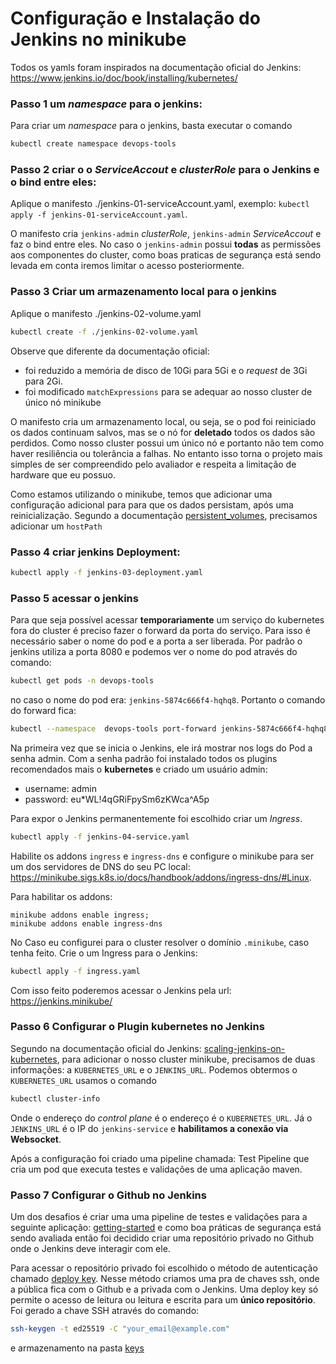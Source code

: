 # Configuração e Instalação do Jenkins no minikube 

Todos os yamls foram inspirados na documentação oficial do Jenkins: https://www.jenkins.io/doc/book/installing/kubernetes/


### Passo 1 um *namespace*  para o jenkins:

Para criar  um *namespace*  para o jenkins, basta executar o comando

```bash
kubectl create namespace devops-tools
```

### Passo 2 criar o o *ServiceAccout* e *clusterRole*  para o Jenkins e o bind entre eles:

Aplique o manifesto ./jenkins-01-serviceAccount.yaml, exemplo: `kubectl apply -f jenkins-01-serviceAccount.yaml`.

O manifesto cria `jenkins-admin` *clusterRole*, `jenkins-admin` *ServiceAccout* e faz o bind entre eles.
No caso o `jenkins-admin` possui **todas** as permissões aos componentes do cluster, como boas praticas de segurança
está sendo levada em conta iremos limitar o acesso posteriormente.


### Passo 3 Criar um armazenamento local para o jenkins 

Aplique o manifesto ./jenkins-02-volume.yaml 

```bash
kubectl create -f ./jenkins-02-volume.yaml
```

Observe que diferente da documentação oficial:
- foi reduzido a memória de disco de 10Gi para 5Gi e o *request* de 3Gi para 2Gi.
- foi modificado `matchExpressions` para se adequar ao nosso cluster de único nó minikube


O manifesto cria um armazenamento local, ou seja, se o pod foi reiniciado os dados continuam salvos,
mas se o nó for **deletado** todos os dados são perdidos. Como nosso cluster possui um único nó e
portanto não tem como haver resiliência ou tolerância a falhas. No entanto isso torna o projeto mais
simples de ser compreendido pelo avaliador e respeita a limitação de hardware que eu possuo.

Como estamos utilizando o minikube, temos que adicionar uma configuração adicional para para que os dados persistam,
após uma reinicialização. Segundo a documentação [persistent_volumes](https://minikube.sigs.k8s.io/docs/handbook/persistent_volumes/),
precisamos adicionar  um `hostPath`



### Passo 4 criar jenkins Deployment:

```bash
kubectl apply -f jenkins-03-deployment.yaml
```


### Passo 5 acessar o jenkins 

Para que seja possível acessar **temporariamente** um serviço do kubernetes fora do cluster é preciso
fazer o forward da porta do serviço. Para isso é necessário saber o nome do pod e a porta a ser liberada. Por padrão o jenkins utiliza a porta 8080 e podemos ver o nome do pod através do comando:

```bash
kubectl get pods -n devops-tools
```
no caso o nome do pod era: `jenkins-5874c666f4-hqhq8`. Portanto o comando do forward fica:

```bash
kubectl --namespace  devops-tools port-forward jenkins-5874c666f4-hqhq8 8080:8080
```

Na primeira vez que se inicia o Jenkins, ele irá mostrar nos logs do Pod a senha admin.
Com a senha padrão foi instalado todos os plugins recomendados mais o **kubernetes**  e criado um usuário admin:

- username: admin
- password: eu*WL!4qGRiFpySm6zKWca^A5p

Para expor o Jenkins permanentemente foi escolhido criar um *Ingress*. 

```bash
kubectl apply -f jenkins-04-service.yaml
```

Habilite os addons `ingress` e `ingress-dns`  e configure o minikube para ser um dos
servidores de DNS do seu PC local:
https://minikube.sigs.k8s.io/docs/handbook/addons/ingress-dns/#Linux.

Para habilitar os addons:

```
minikube addons enable ingress;
minikube addons enable ingress-dns
```

No Caso eu configurei para o cluster resolver o domínio `.minikube`,
caso tenha feito. Crie o um Ingress para o Jenkins:

```bash
kubectl apply -f ingress.yaml
```

Com isso feito poderemos acessar o Jenkins pela url: https://jenkins.minikube/

### Passo 6 Configurar o Plugin kubernetes no Jenkins

Segundo na documentação oficial do Jenkins: [scaling-jenkins-on-kubernetes](https://www.jenkins.io/doc/book/scaling/scaling-jenkins-on-kubernetes/),
para adicionar o nosso cluster minikube, precisamos de duas informações:
a `KUBERNETES_URL` e o `JENKINS_URL`.
Podemos obtermos o `KUBERNETES_URL` usamos o comando

```bash
kubectl cluster-info
```

Onde o endereço do *control plane* é o endereço é o `KUBERNETES_URL`. Já o `JENKINS_URL`
é o IP do `jenkins-service`  e **habilitamos a conexão via Websocket**.

Após a configuração foi criado uma pipeline chamada: Test Pipeline que cria um pod que executa testes e validações de uma aplicação maven.


### Passo 7 Configurar o Github no Jenkins

Um dos desafios é criar uma uma pipeline de testes e validações para a seguinte aplicação:
[getting-started](https://github.com/quarkusio/quarkus-quickstarts/tree/main/getting-started)
e como boa práticas de segurança está sendo avaliada então foi decidido criar uma repositório
privado no Github onde o Jenkins deve interagir com ele.

Para acessar o repositório privado foi escolhido o método de autenticação chamado [deploy key](https://docs.github.com/en/authentication/connecting-to-github-with-ssh/managing-deploy-keys). Nesse método
criamos uma pra de chaves ssh, onde a pública fica com o Github e a privada com o Jenkins. Uma deploy
key só permite o acesso de leitura ou leitura e escrita para um **único repositório**. Foi gerado
a chave SSH através do comando:

```bash
ssh-keygen -t ed25519 -C "your_email@example.com"
```

e armazenamento na pasta [keys](../../keys)


